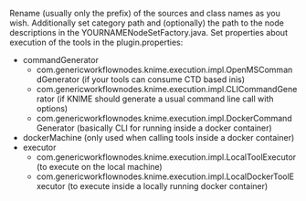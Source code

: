 Rename (usually only the prefix) of the sources and class names as you wish.
Additionally set category path and (optionally) the path to the node descriptions in the YOURNAMENodeSetFactory.java.
Set properties about execution of the tools in the plugin.properties:
- commandGenerator
    - com.genericworkflownodes.knime.execution.impl.OpenMSCommandGenerator (if your tools can consume CTD based inis)
    - com.genericworkflownodes.knime.execution.impl.CLICommandGenerator (if KNIME should generate a usual command line call with options)
    - com.genericworkflownodes.knime.execution.impl.DockerCommandGenerator (basically CLI for running inside a docker container)
- dockerMachine (only used when calling tools inside a docker container)
- executor
    - com.genericworkflownodes.knime.execution.impl.LocalToolExecutor (to execute on the local machine)
    - com.genericworkflownodes.knime.execution.impl.LocalDockerToolExecutor (to execute inside a locally running docker container)
